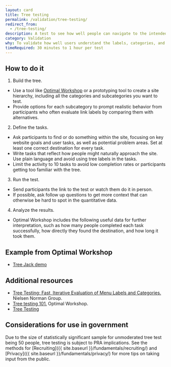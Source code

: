 ```yaml
---
layout: card
title: Tree testing
permalink: /validation/tree-testing/
redirect_from:
  - /tree-testing/
description: A test to see how well people can navigate to the intended location of a given website structure. Conduct tree testing after card sorting to increase confidence in navigation content.
category: Validation
why: To validate how well users understand the labels, categories, and organization of a proposed website structure, and learn where they may get lost while trying to complete a task.
timeRequired: 30 minutes to 1 hour per test
---
```


## How to do it

1. Build the tree. 
- Use a tool like [Optimal Workshop](https://www.optimalworkshop.com/) or a prototyping tool to create a site hierarchy, including all the categories and subcategories you want to test.
- Provide options for each subcategory to prompt realistic behavior from participants who often evaluate link labels by comparing them with alternatives. 
2. Define the tasks. 
- Ask participants to find or do something within the site, focusing on key website goals and user tasks, as well as potential problem areas. Set at least one correct destination for every task.
- Write tasks that reflect how people might naturally approach the site. Use plain language and avoid using tree labels in the tasks.
- Limit the activity to 10 tasks to avoid low completion rates or participants getting too familiar with the tree.
3. Run the test. 
- Send participants the link to the test or watch them do it in person.
- If possible, ask follow up questions to get more context that can otherwise be hard to spot in the quantitative data.
4. Analyze the results.
- Optimal Workshop includes the following useful data for further interpretation, such as how many people completed each task successfully, how directly they found the destination, and how long it took them. 

<section class="method--section method--section--18f-example" markdown="1" >

## Example from Optimal Workshop

- [Tree Jack demo](https://bananacom.optimalworkshop.com/treejack/bananacom-demo-survey)

</section>

<section class="method--section method--section--additional-resources" markdown="1">

## Additional resources

- [Tree Testing: Fast, Iterative Evaluation of Menu Labels and Categories.](https://www.nngroup.com/articles/tree-testing/) Nielsen Norman Group.
- [Tree testing 101.](https://www.optimalworkshop.com/learn/101s/tree-testing/) Optimal Workshop.
- [Tree Testing](https://www.userinterviews.com/ux-research-field-guide-chapter/tree-testing)

</section>

<section class="method--section method--section--government-considerations" markdown="1" >

## Considerations for use in government  

Due to the size of statistically significant sample for unmoderated tree test being 50 people, tree testing is subject to PRA implications. See the methods for [Recruiting]({{ site.baseurl }}/fundamentals/recruiting/) and [Privacy]({{ site.baseurl }}/fundamentals/privacy/) for more tips on taking input from the public.
</section>
